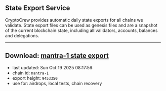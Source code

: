 ## State Export Service
CryptoCrew provides automatic daily state exports for all chains we validate. State export files can be used as genesis files and are a snapshot of the current blockchain state, including all validators, accounts, balances and delegations.

---
**Download: [mantra-1 state export](https://dl-eu2.ccvalidators.com/SERVICE/mantrachain/mantra-1_export_9453350.json)**
---

- last updated: Sun Oct 19 2025 08:17:56
- chain id: `mantra-1`
- export height: `9453350`
- use for: airdrops, local tests, chain recovery
